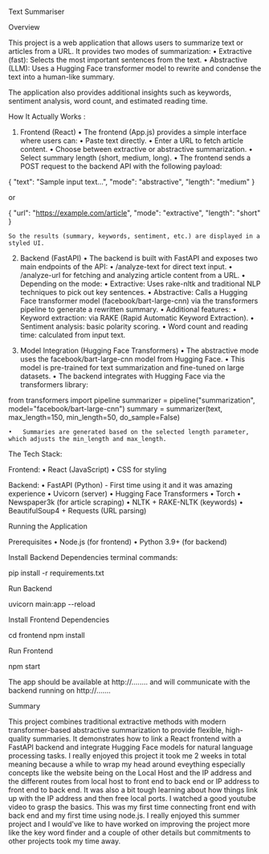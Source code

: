 Text Summariser

Overview

This project is a web application that allows users to summarize text or articles from a URL. It provides two modes of summarization:
	•	Extractive (fast): Selects the most important sentences from the text.
	•	Abstractive (LLM): Uses a Hugging Face transformer model to rewrite and condense the text into a human-like summary.

The application also provides additional insights such as keywords, sentiment analysis, word count, and estimated reading time.


How It Actually Works :

1. Frontend (React)
	•	The frontend (App.js) provides a simple interface where users can:
	•	Paste text directly.
	•	Enter a URL to fetch article content.
	•	Choose between extractive or abstractive summarization.
	•	Select summary length (short, medium, long).
	•	The frontend sends a POST request to the backend API with the following payload:

{
  "text": "Sample input text...",
  "mode": "abstractive",
  "length": "medium"
}

or

{
  "url": "https://example.com/article",
  "mode": "extractive",
  "length": "short"
}

	So the results (summary, keywords, sentiment, etc.) are displayed in a styled UI.



2. Backend (FastAPI)
	•	The backend is built with FastAPI and exposes two main endpoints of the API:
	•	/analyze-text for direct text input.
	•	/analyze-url for fetching and analyzing article content from a URL.
	•	Depending on the mode:
	•	Extractive: Uses rake-nltk and traditional NLP techniques to pick out key sentences.
	•	Abstractive: Calls a Hugging Face transformer model (facebook/bart-large-cnn) via the transformers pipeline to generate a rewritten summary.
	•	Additional features:
	•	Keyword extraction: via RAKE (Rapid Automatic Keyword Extraction).
	•	Sentiment analysis: basic polarity scoring.
	•	Word count and reading time: calculated from input text.



3. Model Integration (Hugging Face Transformers)
	•	The abstractive mode uses the facebook/bart-large-cnn model from Hugging Face.
	•	This model is pre-trained for text summarization and fine-tuned on large datasets.
	•	The backend integrates with Hugging Face via the transformers library:

from transformers import pipeline
summarizer = pipeline("summarization", model="facebook/bart-large-cnn")
summary = summarizer(text, max_length=150, min_length=50, do_sample=False)

	•	Summaries are generated based on the selected length parameter, which adjusts the min_length and max_length.


The Tech Stack: 

Frontend:
	•	React (JavaScript)
	•	CSS for styling

Backend:
	•	FastAPI (Python) - First time using it and it was amazing experience
	•	Uvicorn (server)
	•	Hugging Face Transformers
	•	Torch
	•	Newspaper3k (for article scraping)
	•	NLTK + RAKE-NLTK (keywords)
	•	BeautifulSoup4 + Requests (URL parsing)


Running the Application

Prerequisites
	•	Node.js (for frontend)
	•	Python 3.9+ (for backend)

Install Backend Dependencies terminal commands:

pip install -r requirements.txt

Run Backend

uvicorn main:app --reload

Install Frontend Dependencies

cd frontend
npm install

Run Frontend

npm start

The app should be available at http://........ and will communicate with the backend running on http://.......



Summary

This project combines traditional extractive methods with modern transformer-based abstractive summarization to provide flexible, high-quality summaries. It demonstrates how to link a React frontend with a FastAPI backend and integrate Hugging Face models for natural language processing tasks. I really enjoyed this project it took me 2 weeks in total meaning because a while to wrap my head around eveything especially concepts like the website being on the Local Host and the IP address and the different routes from local host to front end to back end or IP address to front end to back end. It was also a bit tough learning about how things link up with the IP address and then free local ports. I watched a good youtube video to grasp the basics. This was my first time connecting front end with back end and my first time using node.js. I really enjoyed this summer project and I would've like to have worked on improving the project more like the key word finder and a couple of other details but commitments to other projects took my time away.




